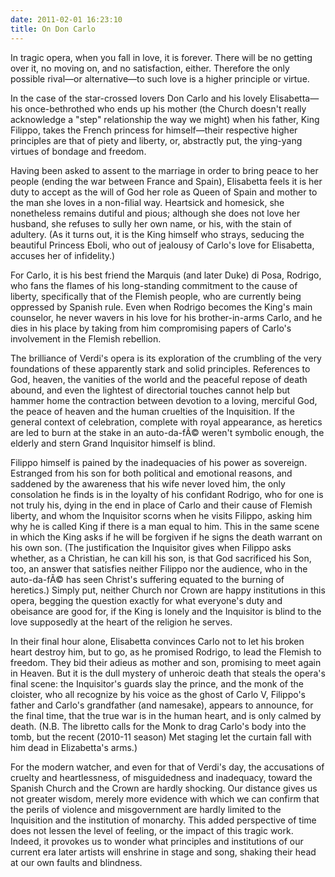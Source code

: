 ```yaml
---
date: 2011-02-01 16:23:10
title: On Don Carlo
---
```


In tragic opera, when you fall in love, it is forever. There will be no getting over it, no moving on, and no satisfaction, either. Therefore the only possible rival—or alternative—to such love is a higher principle or virtue.

In the case of the star-crossed lovers Don Carlo and his lovely Elisabetta—his once-bethrothed who ends up his mother (the Church doesn't really acknowledge a "step" relationship the way we might) when his father, King Filippo, takes the French princess for himself—their respective higher principles are that of piety and liberty, or, abstractly put, the ying-yang virtues of bondage and freedom.

Having been asked to assent to the marriage in order to bring peace to her people (ending the war between France and Spain), Elisabetta feels it is her duty to accept as the will of God her role as Queen of Spain and mother to the man she loves in a non-filial way. Heartsick and homesick, she nonetheless remains dutiful and pious; although she does not love her husband, she refuses to sully her own name, or his, with the stain of adultery. (As it turns out, it is the King himself who strays, seducing the beautiful Princess Eboli, who out of jealousy of Carlo's love for Elisabetta, accuses her of infidelity.)

For Carlo, it is his best friend the Marquis (and later Duke) di Posa, Rodrigo, who fans the flames of his long-standing commitment to the cause of liberty, specifically that of the Flemish people, who are currently being oppressed by Spanish rule. Even when Rodrigo becomes the King's main counselor, he never wavers in his love for his brother-in-arms Carlo, and he dies in his place by taking from him compromising papers of Carlo's involvement in the Flemish rebellion.

The brilliance of Verdi's opera is its exploration of the crumbling of the very foundations of these apparently stark and solid principles. References to God, heaven, the vanities of the world and the peaceful repose of death abound, and even the lightest of directorial touches cannot help but hammer home the contraction between devotion to a loving, merciful God, the peace of heaven and the human cruelties of the Inquisition. If the general context of celebration, complete with royal appearance, as heretics are led to burn at the stake in an auto-da-fÃ© weren't symbolic enough, the elderly and stern Grand Inquisitor himself is blind.

Filippo himself is pained by the inadequacies of his power as sovereign. Estranged from his son for both political and emotional reasons, and saddened by the awareness that his wife never loved him, the only consolation he finds is in the loyalty of his confidant Rodrigo, who for one is not truly his, dying in the end in place of Carlo and their cause of Flemish liberty, and whom the Inquisitor scorns when he visits Filippo, asking him why he is called King if there is a man equal to him. This in the same scene in which the King asks if he will be forgiven if he signs the death warrant on his own son. (The justification the Inquisitor gives when Filippo asks whether, as a Christian, he can kill his son, is that God sacrificed his Son, too, an answer that satisfies neither Filippo nor the audience, who in the auto-da-fÃ© has seen Christ's suffering equated to the burning of heretics.) Simply put, neither Church nor Crown are happy institutions in this opera, begging the question exactly for what everyone's duty and obeisance are good for, if the King is lonely and the Inquisitor is blind to the love supposedly at the heart of the religion he serves.

In their final hour alone, Elisabetta convinces Carlo not to let his broken heart destroy him, but to go, as he promised Rodrigo, to lead the Flemish to freedom. They bid their adieus as mother and son, promising to meet again in Heaven. But it is the dull mystery of unheroic death that steals the opera's final scene: the Inquisitor's guards slay the prince, and the monk of the cloister, who all recognize by his voice as the ghost of Carlo V, Filippo's father and Carlo's grandfather (and namesake), appears to announce, for the final time, that the true war is in the human heart, and is only calmed by death. (N.B. The libretto calls for the Monk to drag Carlo's body into the tomb, but the recent (2010-11 season) Met staging let the curtain fall with him dead in Elizabetta's arms.)

For the modern watcher, and even for that of Verdi's day, the accusations of cruelty and heartlessness, of misguidedness and inadequacy, toward the Spanish Church and the Crown are hardly shocking. Our distance gives us not greater wisdom, merely more evidence with which we can confirm that the perils of violence and misgovernment are hardly limited to the Inquisition and the institution of monarchy. This added perspective of time does not lessen the level of feeling, or the impact of this tragic work. Indeed, it provokes us to wonder what principles and institutions of our current era later artists will enshrine in stage and song, shaking their head at our own faults and blindness.
